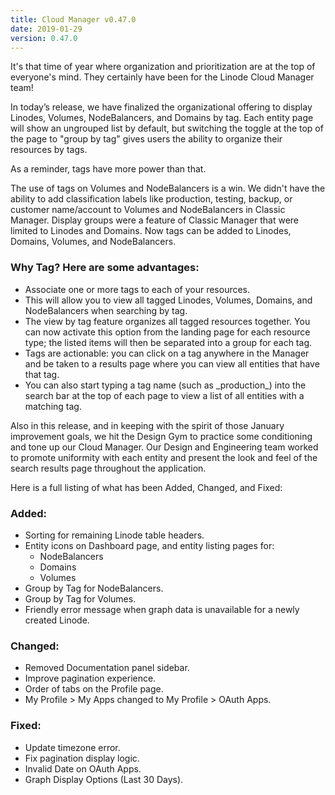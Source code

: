 ```yaml
---
title: Cloud Manager v0.47.0
date: 2019-01-29
version: 0.47.0
---
```


It's that time of year where organization and prioritization are at the top of everyone's mind. They certainly have been for the Linode Cloud Manager team!

In today’s release, we have finalized the organizational offering to display Linodes, Volumes, NodeBalancers, and Domains by tag. Each entity page will show an ungrouped list by default, but switching the toggle at the top of the page to "group by tag" gives users the ability to organize their resources by tags.

As a reminder, tags have more power than that.

The use of tags on Volumes and NodeBalancers is a win. We didn't have the ability to add classification labels like production, testing, backup, or customer name/account to Volumes and NodeBalancers in Classic Manager. Display groups were a feature of Classic Manager that were limited to Linodes and Domains. Now tags can be added to Linodes, Domains, Volumes, and NodeBalancers.

### Why Tag? Here are some advantages:

- Associate one or more tags to each of your resources.
- This will allow you to view all tagged Linodes, Volumes, Domains, and NodeBalancers when searching by tag.
- The view by tag feature organizes all tagged resources together. You can now activate this option from the landing page for each resource type; the listed items will then be separated into a group for each tag.
- Tags are actionable: you can click on a tag anywhere in the Manager and be taken to a results page where you can view all entities that have that tag.
- You can also start typing a tag name (such as \_production\_) into the search bar at the top of each page to view a list of all entities with a matching tag.

Also in this release, and in keeping with the spirit of those January improvement goals, we hit the Design Gym to practice some conditioning and tone up our Cloud Manager. Our Design and Engineering team worked to promote uniformity with each entity and present the look and feel of the search results page throughout the application.

Here is a full listing of what has been Added, Changed, and Fixed:

### Added:

- Sorting for remaining Linode table headers.
- Entity icons on Dashboard page, and entity listing pages for:
    - NodeBalancers
    - Domains
    - Volumes
- Group by Tag for NodeBalancers.
- Group by Tag for Volumes.
- Friendly error message when graph data is unavailable for a newly created Linode.

### Changed:

- Removed Documentation panel sidebar.
- Improve pagination experience.
- Order of tabs on the Profile page.
- My Profile > My Apps changed to My Profile > OAuth Apps.

### Fixed:

- Update timezone error.
- Fix pagination display logic.
- Invalid Date on OAuth Apps.
- Graph Display Options (Last 30 Days).
